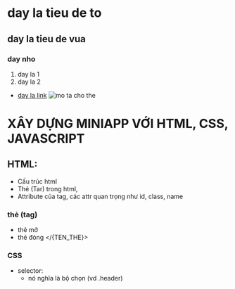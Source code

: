 # day la tieu de to

## day la tieu de vua

### day nho

1. day la 1
2. day la 2

-   [day la link](https://gitlab.com)
    <img src="" alt="mo ta cho the"></img>

# XÂY DỰNG MINIAPP VỚI HTML, CSS, JAVASCRIPT

## HTML:

-   Cấu trúc html
-   Thẻ (Tar) trong html,
-   Attribute của tag, các attr quan trọng như id, class, name

### thẻ (tag)

-   thẻ mở <a>
-   thẻ đóng </{TEN_THE}>

### CSS

-   selector:
    -   nó nghĩa là bộ chọn (vd .header)
